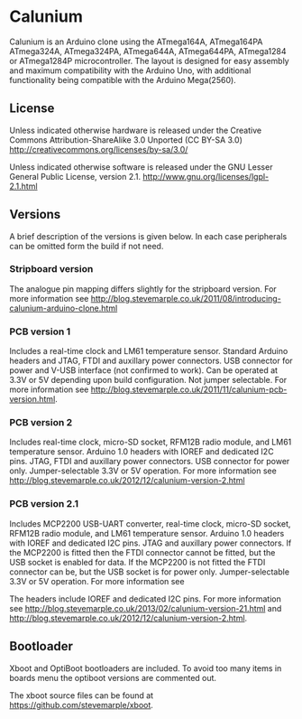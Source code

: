 # Calunium

Calunium is an Arduino clone using the ATmega164A, ATmega164PA
ATmega324A, ATmega324PA, ATmega644A, ATmega644PA, ATmega1284 or
ATmega1284P microcontroller. The layout is designed for easy assembly
and maximum compatibility with the Arduino Uno, with additional
functionality being compatible with the Arduino Mega(2560).

## License

Unless indicated otherwise hardware is released under the Creative
Commons Attribution-ShareAlike 3.0 Unported (CC BY-SA 3.0)
http://creativecommons.org/licenses/by-sa/3.0/

Unless indicated otherwise software is released under the GNU Lesser
General Public License, version 2.1.
http://www.gnu.org/licenses/lgpl-2.1.html

## Versions

A brief description of the versions is given below. In each case
peripherals can be omitted form the build if not need.

### Stripboard version

The analogue pin mapping differs slightly for the stripboard
version. For more information see
http://blog.stevemarple.co.uk/2011/08/introducing-calunium-arduino-clone.html

### PCB version 1

Includes a real-time clock and LM61 temperature sensor. Standard
Arduino headers and JTAG, FTDI and auxillary power connectors. USB
connector for power and V-USB interface (not confirmed to work). Can
be operated at 3.3V or 5V depending upon build configuration. Not
jumper selectable. For more information see
http://blog.stevemarple.co.uk/2011/11/calunium-pcb-version.html.

### PCB version 2

Includes real-time clock, micro-SD socket, RFM12B radio module, and
LM61 temperature sensor. Arduino 1.0 headers with IOREF and dedicated
I2C pins. JTAG, FTDI and auxillary power connectors.  USB connector
for power only. Jumper-selectable 3.3V or 5V operation. For more
information see
http://blog.stevemarple.co.uk/2012/12/calunium-version-2.html

### PCB version 2.1

Includes MCP2200 USB-UART converter, real-time clock, micro-SD socket,
RFM12B radio module, and LM61 temperature sensor. Arduino 1.0 headers
with IOREF and dedicated I2C pins. JTAG and auxillary power
connectors. If the MCP2200 is fitted then the FTDI connector cannot be
fitted, but the USB socket is enabled for data. If the MCP2200 is not
fitted the FTDI connector can be, but the USB socket is for power
only. Jumper-selectable 3.3V or 5V operation. For more information see

The headers include
IOREF and dedicated I2C pins. For more information see
http://blog.stevemarple.co.uk/2013/02/calunium-version-21.html and
http://blog.stevemarple.co.uk/2012/12/calunium-version-2.html.

## Bootloader

Xboot and OptiBoot bootloaders are included. To avoid too many items
in boards menu the optiboot versions are commented out.

The xboot source files can be found at
https://github.com/stevemarple/xboot.
